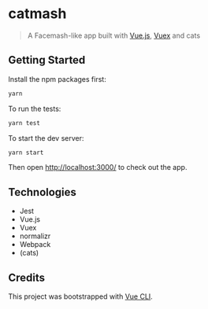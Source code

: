 # catmash

> A Facemash-like app built with [Vue.js](https://vuejs.org/), [Vuex](https://vuex.vuejs.org/en/) and cats

## Getting Started

Install the npm packages first:
```sh
yarn
```

To run the tests:
```sh
yarn test
```

To start the dev server:
```sh
yarn start
```

Then open [http://localhost:3000/](http://localhost:3000/) to check out the app.

## Technologies

- Jest
- Vue.js
- Vuex
- normalizr
- Webpack
- (cats)

## Credits

This project was bootstrapped with [Vue CLI](https://github.com/vuejs/vue-cli).